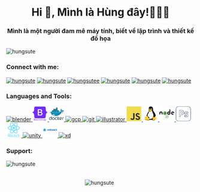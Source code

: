 <h1 align="center">Hi 👋, Mình là Hùng đây!🤣🤣🤣</h1>
<h3 align="center">Mình là một người đam mê máy tính, biết về lập trình và thiết kế đồ họa</h3>

<p align="left"> <img src="https://komarev.com/ghpvc/?username=hungsute&label=Profile%20views&color=0e75b6&style=flat" alt="hungsute" /> </p>

<h3 align="left">Connect with me:</h3>
<p align="left">
<a href="https://twitter.com/hungsute" target="blank"><img align="center" src="https://cdn.jsdelivr.net/npm/simple-icons@3.0.1/icons/twitter.svg" alt="hungsute" height="30" width="40" /></a>
<a href="https://linkedin.com/in/hungsute" target="blank"><img align="center" src="https://cdn.jsdelivr.net/npm/simple-icons@3.0.1/icons/linkedin.svg" alt="hungsute" height="30" width="40" /></a>
<a href="https://fb.com/hungsutee" target="blank"><img align="center" src="https://cdn.jsdelivr.net/npm/simple-icons@3.0.1/icons/facebook.svg" alt="hungsutee" height="30" width="40" /></a>
<a href="https://instagram.com/hungsute" target="blank"><img align="center" src="https://cdn.jsdelivr.net/npm/simple-icons@3.0.1/icons/instagram.svg" alt="hungsute" height="30" width="40" /></a>
<a href="https://dribbble.com/hungsute" target="blank"><img align="center" src="https://cdn.jsdelivr.net/npm/simple-icons@3.0.1/icons/dribbble.svg" alt="hungsute" height="30" width="40" /></a>
<a href="https://www.behance.net/hungsute" target="blank"><img align="center" src="https://cdn.jsdelivr.net/npm/simple-icons@3.0.1/icons/behance.svg" alt="hungsute" height="30" width="40" /></a>
</p>

<h3 align="left">Languages and Tools:</h3>
<p align="left"> <a href="https://www.blender.org/" target="_blank"> <img src="https://download.blender.org/branding/community/blender_community_badge_white.svg" alt="blender" width="40" height="40"/> </a> <a href="https://getbootstrap.com" target="_blank"> <img src="https://raw.githubusercontent.com/devicons/devicon/master/icons/bootstrap/bootstrap-plain-wordmark.svg" alt="bootstrap" width="40" height="40"/> </a> <a href="https://www.docker.com/" target="_blank"> <img src="https://raw.githubusercontent.com/devicons/devicon/master/icons/docker/docker-original-wordmark.svg" alt="docker" width="40" height="40"/> </a> <a href="https://cloud.google.com" target="_blank"> <img src="https://www.vectorlogo.zone/logos/google_cloud/google_cloud-icon.svg" alt="gcp" width="40" height="40"/> </a> <a href="https://git-scm.com/" target="_blank"> <img src="https://www.vectorlogo.zone/logos/git-scm/git-scm-icon.svg" alt="git" width="40" height="40"/> </a> <a href="https://www.adobe.com/in/products/illustrator.html" target="_blank"> <img src="https://www.vectorlogo.zone/logos/adobe_illustrator/adobe_illustrator-icon.svg" alt="illustrator" width="40" height="40"/> </a> <a href="https://developer.mozilla.org/en-US/docs/Web/JavaScript" target="_blank"> <img src="https://raw.githubusercontent.com/devicons/devicon/master/icons/javascript/javascript-original.svg" alt="javascript" width="40" height="40"/> </a> <a href="https://www.linux.org/" target="_blank"> <img src="https://raw.githubusercontent.com/devicons/devicon/master/icons/linux/linux-original.svg" alt="linux" width="40" height="40"/> </a> <a href="https://nodejs.org" target="_blank"> <img src="https://raw.githubusercontent.com/devicons/devicon/master/icons/nodejs/nodejs-original-wordmark.svg" alt="nodejs" width="40" height="40"/> </a> <a href="https://www.photoshop.com/en" target="_blank"> <img src="https://raw.githubusercontent.com/devicons/devicon/master/icons/photoshop/photoshop-line.svg" alt="photoshop" width="40" height="40"/> </a> <a href="https://reactjs.org/" target="_blank"> <img src="https://raw.githubusercontent.com/devicons/devicon/master/icons/react/react-original-wordmark.svg" alt="react" width="40" height="40"/> </a> <a href="https://unity.com/" target="_blank"> <img src="https://www.vectorlogo.zone/logos/unity3d/unity3d-icon.svg" alt="unity" width="40" height="40"/> </a> <a href="https://webpack.js.org" target="_blank"> <img src="https://raw.githubusercontent.com/devicons/devicon/d00d0969292a6569d45b06d3f350f463a0107b0d/icons/webpack/webpack-original-wordmark.svg" alt="webpack" width="40" height="40"/> </a> <a href="https://www.adobe.com/products/xd.html" target="_blank"> <img src="https://cdn.worldvectorlogo.com/logos/adobe-xd.svg" alt="xd" width="40" height="40"/> </a> </p>

<h3 align="left">Support:</h3>
<p><a href="https://www.buymeacoffee.com/hungsute"> <img align="left" src="https://cdn.buymeacoffee.com/buttons/v2/default-yellow.png" height="50" width="210" alt="hungsute" /></a></p><br><br>

<p><img align="center" src="https://github-readme-stats.vercel.app/api/top-langs?username=hungsute&show_icons=true&locale=en&layout=compact" alt="hungsute" /></p>
